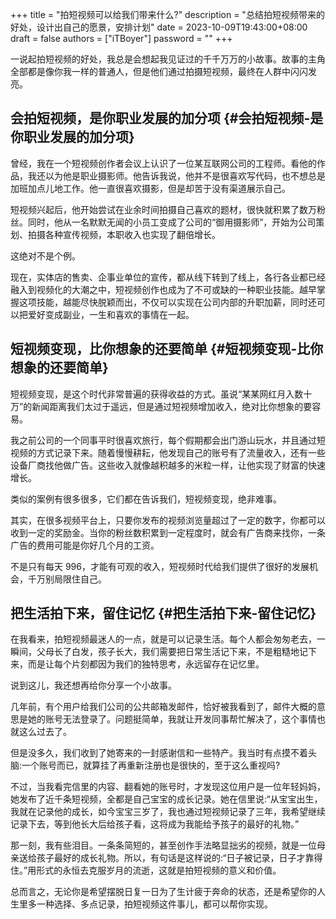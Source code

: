 +++
title = "拍短视频可以给我们带来什么?"
description = "总结拍短视频带来的好处，设计出自己的愿景，安排计划"
date = 2023-10-09T19:43:00+08:00
draft = false
authors = ["iTBoyer"]
password = ""
+++

一说起拍短视频的好处，我总是会想起我见证过的千千万万的小故事。故事的主角全部都是像你我一样的普通人，但是他们通过拍摄短视频，最终在人群中闪闪发亮。 


## 会拍短视频，是你职业发展的加分项 {#会拍短视频-是你职业发展的加分项}

曾经，我在一个短视频创作者会议上认识了一位某互联网公司的工程师。看他的作品，我还以为他是职业摄影师。他告诉我说，他并不是很喜欢写代码，也不想总是加班加点儿地工作。他一直很喜欢摄影，但是却苦于没有渠道展示自己。 

短视频兴起后，他开始尝试在业余时间拍摄自己喜欢的题材，很快就积累了数万粉丝。同时，他从一名默默无闻的小员工变成了公司的“御用摄影师”，开始为公司策划、拍摄各种宣传视频，本职收入也实现了翻倍增长。 

这绝对不是个例。 

现在，实体店的售卖、企事业单位的宣传，都从线下转到了线上，各行各业都已经融入到视频化的大潮之中，短视频创作也成为了不可或缺的一种职业技能。越早掌握这项技能，越能尽快脱颖而出，不仅可以实现在公司内部的升职加薪，同时还可以把爱好变成副业，一生和喜欢的事情在一起。 


## 短视频变现，比你想象的还要简单 {#短视频变现-比你想象的还要简单}

短视频变现，是这个时代非常普遍的获得收益的方式。虽说“某某网红月入数十万”的新闻距离我们太过于遥远，但是通过短视频增加收入，绝对比你想象的要容易。 

我之前公司的一个同事平时很喜欢旅行，每个假期都会出门游山玩水，并且通过短视频的方式记录下来。随着慢慢耕耘，他发现自己的账号有了流量收入，还有一些设备厂商找他做广告。这些收入就像越积越多的米粒一样，让他实现了财富的快速增长。 

类似的案例有很多很多，它们都在告诉我们，短视频变现，绝非难事。 

其实，在很多视频平台上，只要你发布的视频浏览量超过了一定的数字，你都可以收到一定的奖励金。当你的粉丝数积累到一定程度时，就会有广告商来找你，一条广告的费用可能是你好几个月的工资。 

不是只有每天 996，才能有可观的收入，短视频时代给我们提供了很好的发展机会，千万别局限住自己。 


## 把生活拍下来，留住记忆 {#把生活拍下来-留住记忆}

在我看来，拍短视频最迷人的一点，就是可以记录生活。每个人都会匆匆老去，一瞬间，父母长了白发，孩子长大，我们需要把日常生活记下来，不是粗糙地记下来，而是让每个片刻都因为我们的独特思考，永远留存在记忆里。 

说到这儿，我还想再给你分享一个小故事。 

几年前，有个用户给我们公司的公共邮箱发邮件，恰好被我看到了，邮件大概的意思是她的账号无法登录了。问题挺简单，我就让开发同事帮忙解决了，这个事情也就这么过去了。 

但是没多久，我们收到了她寄来的一封感谢信和一些特产。我当时有点摸不着头脑:一个账号而已，就算挂了再重新注册也是很快的，至于这么重视吗? 

不过，当我看完信里的内容、翻看她的账号时，才发现这位用户是一位年轻妈妈，她发布了近千条短视频，全都是自己宝宝的成长记录。她在信里说:“从宝宝出生，我就在记录他的成长，如今宝宝三岁了，我也通过短视频记录了三年，我希望继续记录下去，等到他长大后给孩子看，这将成为我能给予孩子的最好的礼物。” 

那一刻，我有些泪目。一条条简短的，甚至创作手法略显拙劣的视频，就是一位母亲送给孩子最好的成长礼物。所以，有句话是这样说的:“日子被记录，日子才靠得住。”用形式的永恒去克服岁月的流逝，这就是拍短视频的意义和价值。 

总而言之，无论你是希望摆脱日复一日为了生计疲于奔命的状态，还是希望你的人生里多一种选择、多点记录，拍短视频这件事儿，都可以帮你实现。 

